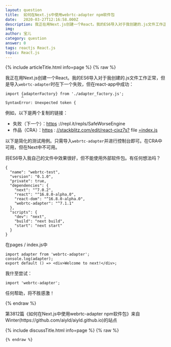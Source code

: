 ```yaml
---
layout: question
title:  如何在Next.js中使用webrtc-adapter npm软件包
date:   2020-03-27T12:16:58.000Z
description: 我正在用Next.js创建一个React。我的ES6导入对于我创建的.js文件工作正常，但是导入webrtc-adapter时在下一个失败，但在react...
img: 
author: 宝儿
category: question
answer: 0
tags: reactjs React.js
topic: React.js
---
```

<div class="article-root">
  <div class="article">
    {% include articleTitle.html info=page %}
    {% raw %}
    <div class="article-content"><p><font style="vertical-align: inherit;"><font style="vertical-align: inherit;">我正在用Next.js创建一个React。</font><font style="vertical-align: inherit;">我的ES6导入对于我创建的.js文件工作正常，但是导入</font></font><code>webrtc-adapter</code><font style="vertical-align: inherit;"><font style="vertical-align: inherit;">时在下一个失败，但在react-app中成功：</font></font></p>

<pre><code>import {adapterFactory} from './adapter_factory.js';<font></font>
       ^<font></font>
SyntaxError: Unexpected token {<font></font>
</code></pre>

<p><font style="vertical-align: inherit;"><font style="vertical-align: inherit;">例如，以下是两个复制的链接：</font></font></p>

<ul>
<li><font style="vertical-align: inherit;"><font style="vertical-align: inherit;">失败（下一个）：</font><a href="https://repl.it/repls/SafeWorseEngine" rel="nofollow noreferrer"><font style="vertical-align: inherit;">https</font></a><font style="vertical-align: inherit;"> ://repl.it/repls/SafeWorseEngine</font></font><a href="https://repl.it/repls/SafeWorseEngine" rel="nofollow noreferrer"><font style="vertical-align: inherit;"></font></a></li>
<li><font style="vertical-align: inherit;"><font style="vertical-align: inherit;">作品（CRA）：</font><a href="https://stackblitz.com/edit/react-cjxz7s?file=index.js" rel="nofollow noreferrer"><font style="vertical-align: inherit;">https</font></a><font style="vertical-align: inherit;"> : </font><a href="https://stackblitz.com/edit/react-cjxz7s?file=index.js" rel="nofollow noreferrer"><font style="vertical-align: inherit;">//stackblitz.com/edit/react-cjxz7s?</font></a><font style="vertical-align: inherit;"> file </font></font><a href="https://stackblitz.com/edit/react-cjxz7s?file=index.js" rel="nofollow noreferrer"><font style="vertical-align: inherit;"><font style="vertical-align: inherit;">=index.js</font></font></a> </li>
</ul>

<p><font style="vertical-align: inherit;"><font style="vertical-align: inherit;">以下是简化的测试用例。</font><font style="vertical-align: inherit;">只需导入</font></font><code>webrtc-adapter</code><font style="vertical-align: inherit;"><font style="vertical-align: inherit;">并进行控制台即可。</font><font style="vertical-align: inherit;">在CRA中可用，但在Next中不可用。</font></font></p>

<p><font style="vertical-align: inherit;"><font style="vertical-align: inherit;">将ES6导入我自己的文件中效果很好，但不能使用外部软件包。</font><font style="vertical-align: inherit;">有任何想法吗？</font></font></p>

<pre><code>{<font></font>
  "name": "webrtc-test",<font></font>
  "version": "0.1.0",<font></font>
  "private": true,<font></font>
  "dependencies": {<font></font>
    "next": "^7.0.2",<font></font>
    "react": "^16.8.0-alpha.0",<font></font>
    "react-dom": "^16.8.0-alpha.0",<font></font>
    "webrtc-adapter": "^7.1.1"<font></font>
  },<font></font>
  "scripts": {<font></font>
    "dev": "next",<font></font>
    "build": "next build",<font></font>
    "start": "next start"<font></font>
  }<font></font>
}<font></font>
</code></pre>

<p><font style="vertical-align: inherit;"><font style="vertical-align: inherit;">在pages / index.js中</font></font></p>

<pre><code>import adapter from 'webrtc-adapter';<font></font>
console.log(adapter);<font></font>
export default () =&gt; &lt;div&gt;Welcome to next!&lt;/div&gt;;<font></font>
</code></pre>

<p><font style="vertical-align: inherit;"><font style="vertical-align: inherit;">我什至尝试：</font></font></p>

<pre><code>import 'webrtc-adapter';
</code></pre>

<p><font style="vertical-align: inherit;"><font style="vertical-align: inherit;">任何帮助，将不胜感激！</font></font></p></div>
    {% endraw %}
  </div>
  <p class="winter_mark">第3812篇《如何在Next.js中使用webrtc-adapter npm软件包》来自Winter(https://github.com/aiyld/aiyld.github.io)的站点</p>
  <div class="discuss-wrapper">
    {% include discussTitle.html info=page %}
    {% raw %}
    
    {% endraw %}
  </div>
<div>
